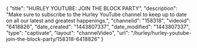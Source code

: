 {
    "title": "HURLEY YOUTUBE: JOIN THE BLOCK PARTY",
    "description": "Make sure to subscribe to the Hurley YouTube channel to keep up to date on all our latest and greatest happenings.",
    "channelid": "158318",
    "videoid": "6418826",
    "date_created": "1443807337",
    "date_modified": "1443807337",
    "type": "captivate",
    "layout": "channelVideo",
    "url": "\/hurley\/hurley-youtube-join-the-block-party\/158318-6418826"
}